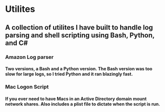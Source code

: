 # Utilites 

## A collection of utilites I have built to handle log parsing and shell scripting using Bash, Python, and C#

### Amazon Log parser
#### Two versions, a Bash and a Python version. The Bash version was too slow for large logs, so I tried Python and it ran blazingly fast.


### Mac Logon Script
#### If you ever need to have Macs in an Active Directory domain mount network shares. Also includes a plist file to dictate when the script is run.
